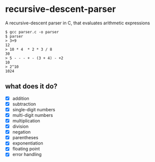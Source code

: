 # recursive-descent-parser
A recursive-descent parser in C, that evaluates arithmetic expressions

```
$ gcc parser.c -o parser
$ parser
> 3+9
12
> 10 * 4  * 2 * 3 / 8
30
> 5 - - - + - (3 + 4) - +2
10
> 2^10
1024
```

## what does it do?

- [x] addition
- [x] subtraction
- [x] single-digit numbers
- [x] multi-digit numbers
- [x] multiplication
- [x] division
- [x] negation
- [x] parentheses
- [x] exponentiation
- [x] floating point
- [x] error handling
